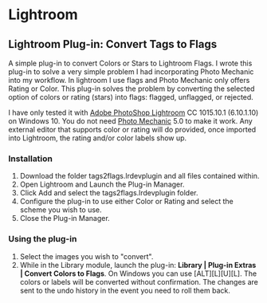 # Lightroom
## Lightroom Plug-in: Convert Tags to Flags
A simple plug-in to convert Colors or Stars to Lightroom Flags. I wrote this plug-in to solve a very simple problem I had incorporating Photo Mechanic into my workflow. In lightroom I use flags and Photo Mechanic only offers Rating or Color. This plug-in solves the problem by converting the selected option of colors or rating (stars) into flags: flagged, unflagged, or rejected. 

I have only tested it with [Adobe PhotoShop Lightroom](http://www.adobe.com/products/photoshop-lightroom.html) CC 1015.10.1 (6.10.1.10) on Windows 10. You do not need [Photo Mechanic](http://www.camerabits.com/) 5.0 to make it work. Any external editor that supports color or rating will do provided, once imported into Lightroom, the rating and/or color labels show up.

### Installation
1. Download the folder tags2flags.lrdevplugin and all files contained within.
2. Open Lightroom and Launch the Plug-in Manager.
3. Click Add and select the tags2flags.lrdevplugin folder.
4. Configure the plug-in to use either Color or Rating and select the scheme you wish to use.
5. Close the Plug-in Manager.

### Using the plug-in
1. Select the images you wish to "convert".
2. While in the Library module, launch the plug-in: **Library | Plug-in Extras | Convert Colors to Flags**. On Windows you can use [ALT][L][U][L]. The colors or labels will be converted without confirmation. The changes are sent to the undo history in the event you need to roll them back.

<!--More MD @ https://github.com/primer/markdown/blob/master/README.md -->